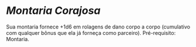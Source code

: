 # *Montaria Corajosa*

Sua montaria fornece +1d6 em rolagens de dano corpo a corpo (cumulativo com qualquer bônus que ela já forneça como parceiro). Pré-requisito: Montaria.